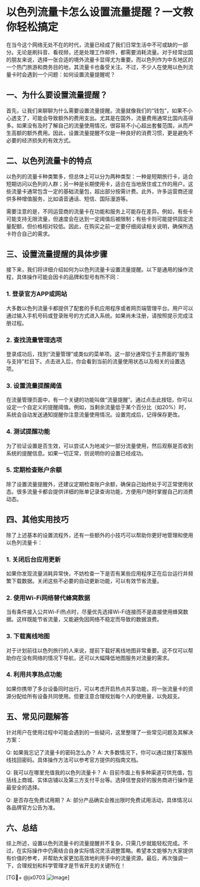 # 以色列流量卡怎么设置流量提醒？一文教你轻松搞定

在当今这个网络无处不在的时代，流量已经成了我们日常生活中不可或缺的一部分。无论是刷抖音、看视频，还是处理工作邮件，都需要消耗流量。对于经常出国的朋友来说，选择一张合适的境外流量卡显得尤为重要。而以色列作为中东地区的一个热门旅游和商务目的地，其流量卡也备受关注。不过，不少人在使用以色列流量卡时会遇到一个问题：如何设置流量提醒呢？

## 一、为什么要设置流量提醒？

首先，让我们来聊聊为什么需要设置流量提醒。流量就像我们的“钱包”，如果不小心透支了，可能会导致额外的费用支出。尤其是在国外，流量费用通常比国内高得多。如果没有及时了解自己的流量使用情况，很容易不小心超出套餐范围，从而产生高额的额外费用。因此，设置流量提醒不仅是一种良好的消费习惯，更是避免不必要的经济损失的有效方式。

## 二、以色列流量卡的特点

以色列的流量卡种类繁多，但总体上可以分为两种类型：一种是短期旅行卡，适合短期访问以色列的人群；另一种是长期使用卡，适合在当地居住或工作的用户。这些流量卡通常包含一定的基础流量包，超出部分按需计费。此外，许多运营商还提供多种增值服务，比如语音通话、短信、国际漫游等。

需要注意的是，不同运营商的流量卡在功能和服务上可能存在差异。例如，有些卡可能支持无限流量，但速度会在达到一定阈值后被限制；有些卡则可能提供固定流量配额，但价格相对较低。因此，在购买之前一定要仔细阅读相关说明，确保所选卡符合自己的需求。

## 三、设置流量提醒的具体步骤

接下来，我们将详细介绍如何为以色列流量卡设置流量提醒。以下是通用的操作流程，具体操作可能会因卡的品牌和型号有所不同：

### 1. 登录官方APP或网站

大多数以色列流量卡都提供了配套的手机应用程序或者网页端管理平台。用户可以通过输入手机号码或登录账号的方式进入系统。如果尚未注册，请按照提示完成注册过程。

### 2. 查找流量管理选项

登录成功后，找到“流量管理”或类似的菜单项。这一部分通常位于主界面的“服务与支持”栏目下。点击进入后，你会看到当前的流量使用状态以及相关的设置选项。

### 3. 设置流量提醒阈值

在流量管理页面中，有一个关键的功能叫做“流量提醒”。通过点击此按钮，你可以设定一个自定义的提醒阈值。例如，当剩余流量低于某个百分比（如20%）时，系统会自动发送通知提醒你注意流量使用情况。设置完成后，记得保存更改。

### 4. 测试提醒功能

为了验证设置是否生效，可以尝试人为地减少一部分流量使用，然后观察是否收到系统的提醒信息。如果一切正常，则说明你的设置已经成功。

### 5. 定期检查账户余额

除了设置流量提醒外，还建议定期检查账户余额，确保自己始终处于可正常使用状态。很多流量卡都会提供详细的账单记录查询功能，方便用户随时掌握自己的消费动态。

## 四、其他实用技巧

除了上述基本的设置流程外，还有一些额外的小技巧可以帮助你更好地管理和使用以色列流量卡：

### 1. 关闭后台应用更新

如果你发现流量消耗异常快，不妨检查一下是否有某些应用程序正在后台运行并频繁下载数据。关闭这些不必要的自动更新功能，可以有效节省流量。

### 2. 使用Wi-Fi网络替代蜂窝数据

当有条件接入公共Wi-Fi热点时，尽量优先选择Wi-Fi连接而不是直接使用蜂窝数据。这样既能节省流量，又能避免因网络不稳定而导致的数据浪费。

### 3. 下载离线地图

对于计划前往以色列旅行的人来说，提前下载好离线地图非常重要。这不仅可以帮助你在没有网络的情况下导航，还可以大幅降低地图服务对流量的需求。

### 4. 利用共享热点功能

如果你携带了多台设备同时出行，可以考虑开启热点共享功能，将一张流量卡的资源分配给所有设备共同使用。但要注意合理规划每个人的使用量，以免超支。

## 五、常见问题解答

针对用户在使用过程中可能会遇到的一些疑问，这里整理了一些常见问题及其解决方案：

Q: 如果我忘记了流量卡的密码怎么办？
A: 大多数情况下，你可以通过拨打客服热线找回密码。具体操作方法可以参考官方提供的指南文档。

Q: 我可以在哪里充值我的以色列流量卡？
A: 目前市面上有多种渠道可供充值，包括线上商城、实体店铺以及第三方支付平台等。选择信誉良好的服务商进行操作是最安全的选择。

Q: 是否存在免费试用期？
A: 部分产品确实会推出限时免费试用活动，具体情况以各品牌官方公告为准。

## 六、总结

综上所述，设置以色列流量卡的流量提醒并不复杂，只需几步就能轻松完成。不过，在实际操作中仍需结合自身实际情况灵活调整策略。希望本文能够为大家提供有价值的参考，并帮助大家更加高效地利用手中的流量资源。最后，再次强调一下，合理规划和科学管理才是节省开支的关键所在！

[TG💪+ @jx0703 ![Image](https://github.com/user-attachments/assets/dbca1d08-cadb-493c-b0ec-ad6f7a83f270)]